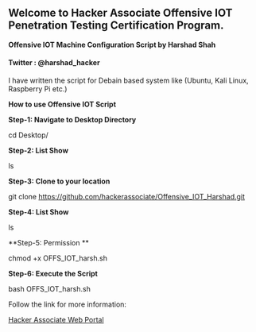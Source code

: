 ## Welcome to Hacker Associate Offensive IOT Penetration Testing Certification Program.

**Offensive IOT Machine Configuration Script by Harshad Shah**

#### Twitter : @harshad_hacker

I have written the script for Debain based system like (Ubuntu, Kali Linux, Raspberry Pi etc.)

**How to use Offensive IOT Script**

**Step-1: Navigate to Desktop Directory**

cd Desktop/

**Step-2: List Show**

ls

**Step-3: Clone to your location**

git clone https://github.com/hackerassociate/Offensive_IOT_Harshad.git

**Step-4: List Show**

ls

**Step-5: Permission **

chmod +x OFFS_IOT_harsh.sh

**Step-6: Execute the Script**

bash OFFS_IOT_harsh.sh 


Follow the link for more information:

[Hacker Associate Web Portal](https://www.hackerassociate.com)

